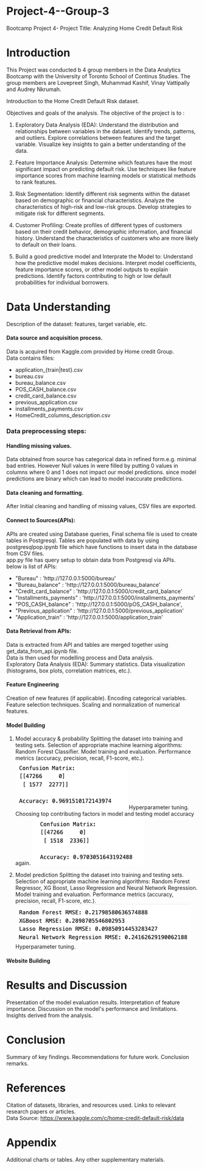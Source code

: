 # Project-4--Group-3
Bootcamp Project 4- Project Title: Analyzing Home Credit Default Risk

# Introduction
This Project was conducted b 4 group members in the Data Analytics Bootcamp with the University of Toronto School of Continus Studies. The group members are Lovepreet Singh, Muhammad Kashif, Vinay Vattipally and Audrey Nkrumah.

Introduction to the Home Credit Default Risk dataset.

Objectives and goals of the analysis.
The objective of the project is to :
1. Exploratory Data Analysis (EDA):
        Understand the distribution and relationships between variables in the dataset.
        Identify trends, patterns, and outliers.
        Explore correlations between features and the target variable.
        Visualize key insights to gain a better understanding of the data.

2. Feature Importance Analysis:
        Determine which features have the most significant impact on predicting default risk.
        Use techniques like feature importance scores from machine learning models or statistical methods to rank features.

3. Risk Segmentation:
        Identify different risk segments within the dataset based on demographic or financial characteristics.
        Analyze the characteristics of high-risk and low-risk groups.
        Develop strategies to mitigate risk for different segments.

4. Customer Profiling:
        Create profiles of different types of customers based on their credit behavior, demographic information, and financial history.
        Understand the characteristics of customers who are more likely to default on their loans.         

5. Build a good predictive model and Interprate the Model to:
        Understand how the predictive model makes decisions.
        Interpret model coefficients, feature importance scores, or other model outputs to explain predictions.
        Identify factors contributing to high or low default probabilities for individual borrowers.

# Data Understanding

Description of the dataset: features, target variable, etc.<br>
#### Data source and acquisition process.<br>
Data is acquired from Kaggle.com provided by Home credit Group.<br>
Data contains files:
<ul>
        <li>application_{train|test}.csv</li>
        <li>bureau.csv</li>
        <li>bureau_balance.csv</li>
        <li>POS_CASH_balance.csv</li>
        <li>credit_card_balance.csv</li>
        <li>previous_application.csv</li>
        <li>installments_payments.csv</li>
        <li>HomeCredit_columns_description.csv</li>     
</ul>

### Data preprocessing steps:<br>
#### Handling missing values.<br>
Data obtained from source has categorical data in refined form.e.g. minimal bad entries.
However Null values in were filled by putting 0 values in columns where 0 and 1 does not impact our model predictions. since model predictions are binary which can lead to model inaccurate predictions.<br>
#### Data cleaning and formatting.<br>
After Initial cleaning and handling of missing values, CSV files are exported.<br>
#### Connect to Sources(APIs):<br>
APIs are created using Database queries, Final schema file is used to create tables in Postgresql. Tables are populated with data by using postgresqlpop.ipynb file which have functions to insert data in the database from CSV files.<br>
app.py file has query setup to obtain data from Postgresql via APIs. <br>
below is list of APIs:<br>
<ul>
        <li>"Bureau" : 'http://127.0.0.1:5000/bureau'</li>
       <li>"Bureau_balance" : 'http://127.0.0.1:5000/bureau_balance'</li>
        <li>"Credit_card_balance" : 'http://127.0.0.1:5000/credit_card_balance'</li>
        <li>"Installments_payments" : 'http://127.0.0.1:5000/installments_payments'</li>
       <li>"POS_CASH_balance" : 'http://127.0.0.1:5000/pOS_CASH_balance',</li>
       <li> "Previous_application" : 'http://127.0.0.1:5000/previous_application'</li>
        <li>"Application_train" : 'http://127.0.0.1:5000/application_train'</li>
</ul>

#### Data Retrieval from APIs:<br>
Data is extracted from API and tables are merged together using get_data_from_api.ipynb file.<br>
Data is then used for modelling process and Data analysis.<br>
Exploratory Data Analysis (EDA):
Summary statistics.
Data visualization (histograms, box plots, correlation matrices, etc.).

#### Feature Engineering
Creation of new features (if applicable).
Encoding categorical variables.
Feature selection techniques.
Scaling and normalization of numerical features.

#### Model Building
1. Model accuracy & probability
Splitting the dataset into training and testing sets.
Selection of appropriate machine learning algorithms: Random Forest Classifier. 
Model training and evaluation.
Performance metrics (accuracy, precision, recall, F1-score, etc.).
![Alt text](image-2.png)
Hyperparameter tuning.
Choosing top contributing factors in model and testing model accuracy again.
![Alt text](image-3.png)

2. Model prediction
Splitting the dataset into training and testing sets.
Selection of appropriate machine learning algorithms: Random Forest Regressor, XG Boost, Lasso Regression and Neural Network Regression.
Model training and evaluation.
Performance metrics (accuracy, precision, recall, F1-score, etc.).
![Alt text](image-1.png)
Hyperparameter tuning.

#### Website Building

 

# Results and Discussion
Presentation of the model evaluation results.
Interpretation of feature importance.
Discussion on the model's performance and limitations.
Insights derived from the analysis.

# Conclusion
Summary of key findings.
Recommendations for future work.
Conclusion remarks.

# References
Citation of datasets, libraries, and resources used.
Links to relevant research papers or articles.<br>
Data Source: https://www.kaggle.com/c/home-credit-default-risk/data
# Appendix
Additional charts or tables.
Any other supplementary materials.


